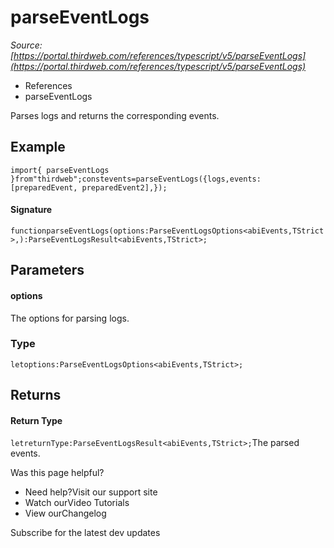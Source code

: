 # parseEventLogs

*Source: [https://portal.thirdweb.com/references/typescript/v5/parseEventLogs](https://portal.thirdweb.com/references/typescript/v5/parseEventLogs)*

* References
* parseEventLogs

Parses logs and returns the corresponding events.

## Example

`import{ parseEventLogs }from"thirdweb";constevents=parseEventLogs({logs,events: [preparedEvent, preparedEvent2],});`
#### Signature

`functionparseEventLogs(options:ParseEventLogsOptions<abiEvents,TStrict>,):ParseEventLogsResult<abiEvents,TStrict>;`
## Parameters

#### options

The options for parsing logs.

### Type

`letoptions:ParseEventLogsOptions<abiEvents,TStrict>;`
## Returns

#### Return Type

`letreturnType:ParseEventLogsResult<abiEvents,TStrict>;`The parsed events.

Was this page helpful?

* Need help?Visit our support site
* Watch ourVideo Tutorials
* View ourChangelog

Subscribe for the latest dev updates

